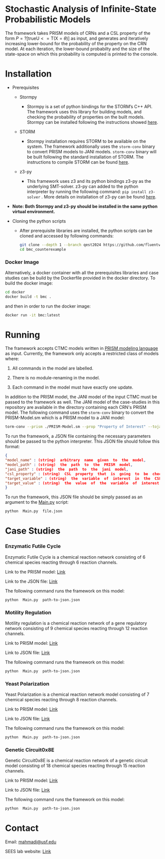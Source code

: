 
# Stochastic Analysis of Infinite-State Probabilistic Models

The framework takes PRISM models of CRNs and a CSL property of the form $P=? [\textrm{true} \textrm{U}<=\textrm{T}  (\textrm{X}=\theta)]$ as input, and generates and iteratively increasing lower-bound for the probability of the property on the CRN model.
At each iteration, the lower-bound probabilty and the size of the state-space on which this probability is computed is printed to the console.

# Installation

- Prerequisites

	- Stormpy

		- Stormpy is a set of python bindings for the STORM’s C++ API. The framework uses this library for building models, and checking the probability of properties on the built models. Stormpy can be installed following the instructions showed [here](https://moves-rwth.github.io/stormpy/installation.html#installation-steps).

	- STORM

		- Stormpy installation requires STORM to be available on the system. The framework additionally uses the  `storm-conv` binary to convert PRISM models to JANI models. `storm-conv` binary will be built following the standard installation of STORM. The instructions to compile STORM can be found [here](https://www.stormchecker.org/documentation/obtain-storm/build.html).

	- z3-py

		- This framework uses z3 and its python bindings z3-py as the underlying SMT-solver. z3-py can added to the python interpreter by running the following command: `pip install z3-solver` . More details on installation of z3-py can be found [here](https://github.com/Z3Prover/z3?tab=readme-ov-file#z3-bindings).

- **Note: Both Stormpy and z3-py should be installed in the same python virtual environment.**

- Cloning the python scripts
	
	- After prerequisite libraries are installed, the python scripts can be cloned and accessed by following commands:
		 ```bash
		git clone --depth 1 --branch qest2024 https://github.com/fluentverification/bmc_counterexample.git
		cd bmc_counterexample
		```

### Docker Image

Alternatively, a docker container with all the prerequisites libraries and case studies can be build by the Dockerfile provided in the docker directory. To build the docker image:

```bash
cd docker
docker build -t bmc .
```
and then in order to run the docker image:
```bash
docker run -it bmc:latest
```


# Running

The framework accepts CTMC models written in [PRISM modeling language](https://www.prismmodelchecker.org/manual/ThePRISMLanguage/Introduction) as input. Currently, the framework only accepts a restricted class of models where:

1. All commands in the model are labelled.

2. There is no module-renaming in the model.

3. Each command in the model must have exactly one update.

In addition to the PRISM model, the JANI model of the input CTMC must be passed to the framework as well. The JANI model of the case-studies in this repository are available in the directory containing each CRN's PRISM model. The following command uses the `storm-conv` binary to convert the PRISM-Model.sm which is a PRISM model to a JANI model:
```bash
torm-conv --prism ./PRISM-Model.sm --prop "Property of Interest" --tojani JANI-Model.jani -pc
```
To run the framework, a JSON file containing the necessary parameters should be passed to the python interpreter. This JSON file should follow this format:

```json
{
"model_name" : (string)  arbitrary  name  given  to  the  model,
"model_path" : (string)  the  path  to  the  PRISM  model,
"jani_path" : (string)  the  path  to  the  jani  model,
"csl_property" : (string)  CSL  property  that  is  going  to  be  checked,
"target_variable" : (string)  the  variable  of  interest  in  the  CSL  property,
"target_value" : (string)  the  value  of  the  variable  of  interest  in  the  CSL  property
}
```

To run the framework, this JSON file should be simply passed as an argument to the [Main.py](http://Main.py) script:

```bash
python  Main.py  file.json
```  

# Case Studies  

### Enzymatic Futile Cycle

Enzymatic Futile Cycle is a chemical reaction network consisting of 6 chemical species reacting through 6 reaction channels.

Link to the PRISM model: [Link](https://github.com/fluentverification/bmc_counterexample/blob/qest2024/CRNs/enzymatic_futile_cycle/enzym_unb.sm)

Link to the JSON file: [Link](https://github.com/fluentverification/bmc_counterexample/blob/qest2024/CRNs/enzymatic_futile_cycle/enzymatic_futile_cycle.json)

The following command runs the framework on this model:

```bash
python  Main.py  path-to-json.json
```

### Motility Regulation

Motility regulation is a chemical reaction network of a gene regulatory network consisting of 9 chemical species reacting through 12 reaction channels.

Link to PRISM model: [Link](https://github.com/fluentverification/bmc_counterexample/blob/qest2024/CRNs/motility_regulation/motility_unb.sm)

Link to JSON file: [Link](https://github.com/fluentverification/bmc_counterexample/blob/qest2024/CRNs/motility_regulation/motility_regulation.json) 

The following command runs the framework on this model:

```bash
python  Main.py  path-to-json.json
```

### Yeast Polarization

Yeast Polarization is a chemical reaction network model consisting of 7 chemical species reacting through 8 reaction channels.

Link to PRISM model: [Link](https://github.com/fluentverification/bmc_counterexample/blob/qest2024/CRNs/yeast_polarization/yeast_unb.sm) 

Link to JSON file: [Link](https://github.com/fluentverification/bmc_counterexample/blob/qest2024/CRNs/yeast_polarization/yeast_polarization.json)

The following command runs the framework on this model:

```bash
python  Main.py  path-to-json.json
```

### Genetic Circuit0x8E  

Genetic Circuit0x8E is a chemical reaction network of a genetic circuit model consisting of 18 chemical species reacting through 15 reaction channels.

Link to PRISM model: [Link](https://github.com/fluentverification/bmc_counterexample/blob/qest2024/CRNs/circuit0x8E/Circuit0x8E_100to111_unb.sm)

Link to JSON file: [Link](https://github.com/fluentverification/bmc_counterexample/blob/qest2024/CRNs/circuit0x8E/circuit0x8E.json)

The following command runs the framework on this model:

```bash
python  Main.py  path-to-json.json
```

# Contact

Email: mahmadi@usf.edu

SEES lab website: [Link](https://sees-usf.github.io/)